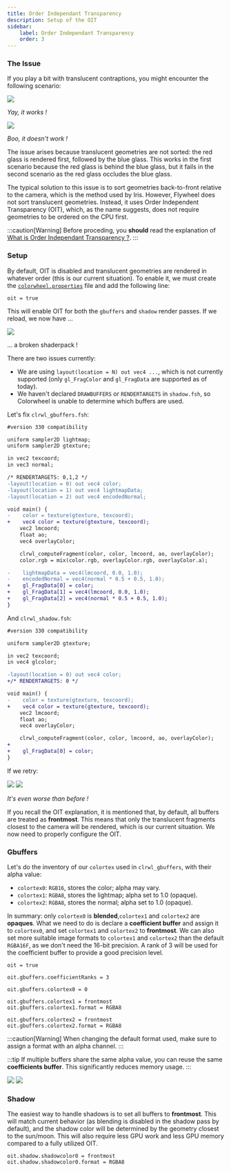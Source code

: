 ```yaml
---
title: Order Independant Transparency
description: Setup of the OIT
sidebar:
    label: Order Independant Transparency
    order: 3
---
```


### The Issue

If you play a bit with translucent contraptions, you might encounter the following scenario:

![](../../../../assets/tutorial/good_transparency.png)

*Yay, it works !*

![](../../../../assets/tutorial/bad_transparency.png)

*Boo, it doesn't work !*

The issue arises because translucent geometries are not sorted: the red glass is rendered first, followed by the blue glass. This works in the first scenario because the red glass is behind the blue glass, but it fails in the second scenario as the red glass occludes the blue glass.

The typical solution to this issue is to sort geometries back-to-front relative to the camera, which is the method used by Iris. However, Flywheel does not sort translucent geometries. Instead, it uses Order Independent Transparency (OIT), which, as the name suggests, does not require geometries to be ordered on the CPU first.

:::caution[Warning]
Before proceding, you **should** read the explanation of [What is Order Independant Transparency ?](/colorwheel/colorwheel/whatis/oit).
:::

### Setup

By default, OIT is disabled and translucent geometries are rendered in whatever order (this is our current situation). To enable it, we must create the [`colorwheel.properties`](/colorwheel/reference/miscellaneous/colorwheelproperties) file and add the following line:

```
oit = true
```

This will enable OIT for both the `gbuffers` and `shadow` render passes. If we reload, we now have ...

![](../../../../assets/tutorial/broken_oit.png)

... a broken shaderpack !

There are two issues currently:
- We are using `layout(location = N) out vec4 ...`, which is not currently supported (only `gl_FragColor` and `gl_FragData` are supported as of today).
- We haven't declared `DRAWBUFFERS` or `RENDERTARGETS` in `shadow.fsh`, so Colorwheel is unable to determine which buffers are used.

Let's fix `clrwl_gbuffers.fsh`:

```diff
#version 330 compatibility

uniform sampler2D lightmap;
uniform sampler2D gtexture;

in vec2 texcoord;
in vec3 normal;

/* RENDERTARGETS: 0,1,2 */
-layout(location = 0) out vec4 color;
-layout(location = 1) out vec4 lightmapData;
-layout(location = 2) out vec4 encodedNormal;

void main() {
-    color = texture(gtexture, texcoord);
+    vec4 color = texture(gtexture, texcoord);
    vec2 lmcoord;
    float ao;
    vec4 overlayColor;

    clrwl_computeFragment(color, color, lmcoord, ao, overlayColor);
    color.rgb = mix(color.rgb, overlayColor.rgb, overlayColor.a);

-    lightmapData = vec4(lmcoord, 0.0, 1.0);
-    encodedNormal = vec4(normal * 0.5 + 0.5, 1.0);
+    gl_FragData[0] = color;
+    gl_FragData[1] = vec4(lmcoord, 0.0, 1.0);
+    gl_FragData[2] = vec4(normal * 0.5 + 0.5, 1.0);
}
```

And `clrwl_shadow.fsh`:

```diff
#version 330 compatibility

uniform sampler2D gtexture;

in vec2 texcoord;
in vec4 glcolor;

-layout(location = 0) out vec4 color;
+/* RENDERTARGETS: 0 */

void main() {
-    color = texture(gtexture, texcoord);
+    vec4 color = texture(gtexture, texcoord);
    vec2 lmcoord;
    float ao;
    vec4 overlayColor;

    clrwl_computeFragment(color, color, lmcoord, ao, overlayColor);
+
+    gl_FragData[0] = color;
}
```

If we retry:

![](../../../../assets/tutorial/frontmost_red_oit.png)
![](../../../../assets/tutorial/frontmost_blue_oit.png)

*It's even worse than before !*

If you recall the OIT explanation, it is mentioned that, by default, all buffers are treated as **frontmost**. This means that only the translucent fragments closest to the camera will be rendered, which is our current situation. We now need to properly configure the OIT.

### Gbuffers

Let's do the inventory of our `colortex` used in `clrwl_gbuffers`, with their alpha value:
- `colortex0`: `RGB16`, stores the color; alpha may vary.
- `colortex1`: `RGBA8`, stores the lightmap; alpha set to 1.0 (opaque).
- `colortex2`: `RGBA8`, stores the normal; alpha set to 1.0 (opaque).

In summary: only `colortex0` is **blended**,`colortex1` and `colortex2` are **opaques**. What we need to do is declare a **coefficient buffer** and assign it to `colortex0`, and set `colortex1` and `colortex2` to **frontmost**. We can also set more suitable image formats to `colortex1` and `colortex2` than the default `RGBA16F`, as we don't need the 16-bit precision. A rank of 3 will be used for the coefficient buffer to provide a good precision level.  

```
oit = true

oit.gbuffers.coefficientRanks = 3

oit.gbuffers.colortex0 = 0

oit.gbuffers.colortex1 = frontmost
oit.gbuffers.colortex1.format = RGBA8

oit.gbuffers.colortex2 = frontmost
oit.gbuffers.colortex2.format = RGBA8
```

:::caution[Warning]
When changing the default format used, make sure to assign a format with an alpha channel.
:::

:::tip
If multiple buffers share the same alpha value, you can reuse the same **coefficients buffer**. This significantly reduces memory usage.
:::

![](../../../../assets/tutorial/correct_red_oit.png)
![](../../../../assets/tutorial/correct_blue_oit.png)

### Shadow

The easiest way to handle shadows is to set all buffers to **frontmost**. This will match current behavior (as blending is disabled in the shadow pass by default), and the shadow color will be determined by the geometry closest to the sun/moon. This will also require less GPU work and less GPU memory compared to a fully utilized OIT.

```
oit.shadow.shadowcolor0 = frontmost
oit.shadow.shadowcolor0.format = RGBA8
```
